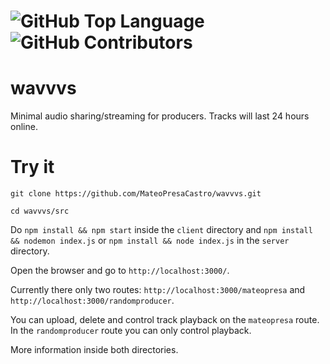 # <img alt="GitHub Top Language" src="https://img.shields.io/github/languages/top/TerenceGrover/wavvvs" /> <img alt="GitHub Contributors" src="https://img.shields.io/github/contributors/TerenceGrover/wavvvs" />

# wavvvs

Minimal audio sharing/streaming for producers. Tracks will last 24 hours online.

# Try it

``git clone https://github.com/MateoPresaCastro/wavvvs.git``

``cd wavvvs/src``

Do ``npm install && npm start`` inside the ``client`` directory and  ``npm install && nodemon index.js`` or ``npm install && node index.js`` in the ``server`` directory.

Open the browser and go to ``http://localhost:3000/``.

Currently there only two routes: ``http://localhost:3000/mateopresa`` and
``http://localhost:3000/randomproducer``.

You can upload, delete and control track playback on the ``mateopresa`` route. In the ``randomproducer`` route you can only control playback.

More information inside both directories.
